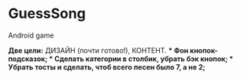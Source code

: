 # GuessSong
Android game

<b>
Две цели:</b>
ДИЗАЙН (почти готово!),
КОНТЕНТ.
<b>
* Фон кнопок-подсказок;
* Сделать категории в столбик, убрать бэк кнопок;
* Убрать тосты и сделать, чтоб всего песен было 7, а не 2;  
</b>


